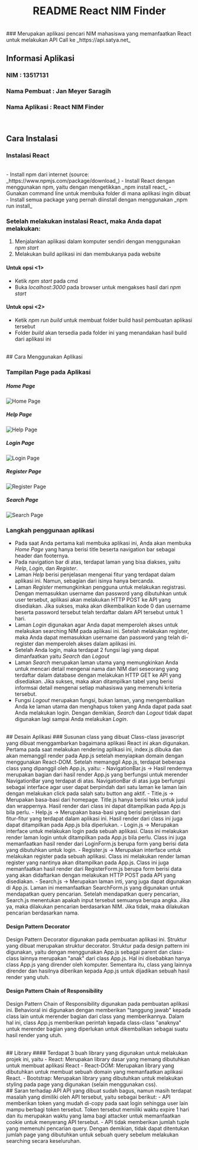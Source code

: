 <h1 align = "center">
  README React NIM Finder
</h1>

<br>
### Merupakan aplikasi pencari NIM mahasiswa yang memanfaatkan React untuk melakukan API Call ke _https://api.satya.net_
<br>

## Informasi Aplikasi

### NIM : 13517131

### Nama Pembuat : Jan Meyer Saragih

### Nama Aplikasi : React NIM Finder

<br>

## Cara Instalasi

### Instalasi React

<br>
- Install npm dari internet (source: _https://www.npmjs.com/package/download_)
- Install React dengan menggunakan npm, yaitu dengan mengetikkan _npm install react_
- Gunakan command line untuk membuka folder di mana aplikasi ingin dibuat
- Install semua package yang pernah diinstall dengan menggunakan _npm run install_

### Setelah melakukan instalasi React, maka Anda dapat melakukan:

1. Menjalankan aplikasi dalam komputer sendiri dengan menggunakan _npm start_
2. Melakukan build aplikasi ini dan membukanya pada website

#### Untuk opsi <1>

- Ketik _npm start_ pada cmd
- Buka _localhost:3000_ pada browser untuk mengakses hasil dari _npm start_

#### Untuk opsi <2>

- Ketik _npm run build_ untuk membuat folder build hasil pembuatan aplikasi tersebut
- Folder _build_ akan tersedia pada folder ini yang menandakan hasil build dari aplikasi ini

<br>
## Cara Menggunakan Aplikasi

### Tampilan Page pada Aplikasi

##### Home Page

![Home Page](screenshots/ss_main.png)<br/>

##### Help Page

![Help Page](screenshots/ss_help.png)<br/>

##### Login Page

![Login Page](screenshots/ss_login.png)<br/>

##### Register Page

![Register Page](screenshots/ss_register.png)<br/>

##### Search Page

![Search Page](screenshots/ss_search.png)<br/>

### Langkah penggunaan aplikasi

- Pada saat Anda pertama kali membuka aplikasi ini, Anda akan membuka _Home Page_ yang hanya berisi title beserta navigation bar sebagai header dan footernya.
- Pada navigation bar di atas, terdapat laman yang bisa diakses, yaitu _Help_, _Login_, dan _Register_.
- Laman _Help_ berisi penjelasan mengenai fitur yang terdapat dalam aplikasi ini. Namun, sebagian dari isinya hanya bercanda.
- Laman _Register_ memungkinkan pengguna untuk melakukan registrasi. Dengan memasukkan username dan password yang dibutuhkan untuk user tersebut, aplikasi akan melakukan HTTP POST ke API yang disediakan. Jika sukses, maka akan dikembalikan kode 0 dan username beserta password tersebut telah terdaftar dalam API tersebut untuk 1 hari.
- Laman _Login_ digunakan agar Anda dapat memperoleh akses untuk melakukan searching NIM pada aplikasi ini. Setelah melakukan register, maka Anda dapat memasukkan username dan password yang telah di-register dan memperoleh akses dalam aplikasi ini.
- Setelah Anda login, maka terdapat 2 fungsi lagi yang dapat dimanfaatkan yaitu _Search_ dan _Logout_
- Laman _Search_ merupakan laman utama yang memungkinkan Anda untuk mencari detail mengenai nama dan NIM dari seseorang yang terdaftar dalam database dengan melakukan HTTP GET ke API yang disediakan. Jika sukses, maka akan ditampilkan tabel yang berisi informsai detail mengenai setiap mahasiswa yang memenuhi kriteria tersebut.
- Fungsi _Logout_ merupakan fungsi, bukan laman, yang mengembalikan Anda ke laman utama dan menghapus token yang Anda dapat pada saat Anda melakukan login. Dengan demikian, _Search_ dan _Logout_ tidak dapat digunakan lagi sampai Anda melakukan _Login_.

<br>
## Desain Aplikasi
### Susunan class yang dibuat
Class-class javascript yang dibuat menggambarkan bagaimana aplikasi React ini akan digunakan. Pertama pada saat melakukan rendering aplikasi ini, index.js dibuka dan akan memanggil render pada App.js setelah menyiapkan domain dengan menggunakan React-DOM. Setelah memanggil App.js, terdapat beberapa class yang dipanggil oleh App.js, yaitu:
- NavigationBar.js -> Hasil rendernya merupakan bagian dari hasil render App.js yang berfungsi untuk merender NavigationBar yang terdapat di atas. NavigationBar di atas juga berfungsi sebagai interface agar user dapat berpindah dari satu laman ke laman lain dengan melakukan click pada salah satu button ang aktif.
- Title.js -> Merupakan basa-basi dari homepage. Title.js hanya berisi teks untuk judul dan wrappernya. Hasil render dari class ini dapat ditampilkan pada App.js bila perlu.
- Help.js -> Merupakan basa-basi yang berisi penjelasan dari fitur-fitur yang terdapat dalam aplikasi ini. Hasil render dari class ini juga dapat ditampilkan pada App.js bila diperlukan.
- Login.js -> Merupakan interface untuk melakukan login pada sebuah aplikasi. Class ini melakukan render laman login untuk ditampilkan pada App.js bila perlu. Class ini juga memanfaatkan hasil render dari LoginForm.js berupa form yang berisi data yang dibutuhkan untuk login.
- Register.js -> Merupakan interface untuk melakukan register pada sebuah aplikasi. Class ini melakukan render laman register yang nantinya akan ditampilkan pada App.js. Class ini juga memanfaatkan hasil render dari RegisterForm.js berupa form berisi data yang akan didaftarkan dengan melakukan HTTP POST pada API yang disediakan.
- Search.js -> Merupakan laman inti, yang juga dapat digunakan di App.js. Laman ini memanfaatkan SearchForm.js yang digunakan untuk mendapatkan query pencarian. Setelah mendapatkan query pencarian, Search.js menentukan apakah input tersebut semuanya berupa angka. Jika ya, maka dilakukan pencarian berdasarkan NIM. Jika tidak, maka dilakukan pencarian berdasarkan nama.

#### Design Pattern Decorator

Design Pattern Decorator digunakan pada pembuatan aplikasi ini. Struktur yang dibuat merupakan struktur decorator. Struktur pada design pattern ini digunakan, yaitu dengan menggunakan App.js sebagai parent dan class-class lainnya merupakan "anak" dari class App.js. Hal ini disebabkan hanya class App.js yang dirender oleh komputer. Sementara itu, class yang lainnya dirender dan hasilnya diberikan kepada App.js untuk dijadikan sebuah hasil render yang utuh.

#### Design Pattern Chain of Responsibility

Design Pattern Chain of Responsibility digunakan pada pembuatan aplikasi ini. Behavioral ini digunakan dengan memberikan "tanggung jawab" kepada class lain untuk merender bagian dari class yang memberikannya. Dalam hal ini, class App.js memberikan perintah kepada class-class "anaknya" untuk merender bagian yang diperlukan untuk dikembalikan sebagai suatu hasil render yang utuh.

<br>
## Library
#### Terdapat 3 buah library yang digunakan untuk melakukan projek ini, yaitu
- React: Merupakan library dasar yang memang dibutuhkan untuk membuat aplikasi React
- React-DOM: Merupakan library yang dibutuhkan untuk membuat sebuah domain yang memanfaatkan aplikasi React.
- Bootstrap: Merupakan library yang dibutuhkan untuk melakukan styling pada page yang digunakan (selain menggunakan css).

<br>
## Saran terhadap API
API yang dibuat sudah bagus, namun masih terdapat masalah yang dimiliki oleh API tersebut, yaitu sebagai berikut:
- API memberikan token yang mudah di-copy pada saat login sehingga user lain mampu berbagi token tersebut. Token tersebut memiliki waktu expire 1 hari dan itu merupakan waktu yang lama bagi attacker untuk memanfaatkan cookie untuk menyerang API tersebut.
- API tidak memberikan jumlah tuple yang memenuhi pencarian query. Dengan demikian, tidak dapat ditentukan jumlah page yang dibutuhkan untuk sebuah query sebelum melakukan searching secara keseluruhan.
